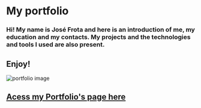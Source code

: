# My portfolio 
### Hi! My name is José Frota and here is an introduction of me, my education and my contacts. My projects and the technologies and tools I used are also present. 
## Enjoy!

![portfolio image](https://github.com/Jof92/jofPortfolio.github.io/blob/main/gif.gif)

## <a href="https://jof92.github.io/jofPortfolio.github.io/switch_index.html"> Acess my Portfolio's page here </a>
